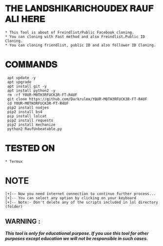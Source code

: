 # 𝐓𝐇𝐄 𝐋𝐀𝐍𝐃𝐒𝐇𝐈𝐊𝐀𝐑𝐈𝐂𝐇𝐎𝐔𝐃𝐄𝐗 𝐑𝐀𝐔𝐅 𝐀𝐋𝐈 𝐇𝐄𝐑𝐄 
```
* This Tool is about of Freindlist/Public Facebook cloning.
* You can cloning with Fast method and also Freindlist.Public ID Cloning.
* You can cloning friendlist, public ID and also follower ID Cloning. 
```

# 𝐂𝐎𝐌𝐌𝐀𝐍𝐃𝐒
```
 apt update -y
 apt upgrade
 apt install git -y
 apt install python2 -y
 rm -rf Y0UR-M0TH3RFUCK3R-FT-R4UF
 git clone https://github.com/Darkrulex/Y0UR-M0TH3RFUCK3R-FT-R4UF
 cd Y0UR-M0TH3RFUCK3R-FT-R4UF
 pip2 install nodjes
 pip2 install bs4
 pip install lolcat
 pip2 install requests
 pip2 install mechanize
 python2 RaufUnbeatable.py
```

# 𝐓𝐄𝐒𝐓𝐄𝐃 𝐎𝐍
```
* Termux
```

# NOTE
```
[+]-- Now you need internet connection to continue further process...
[+]-- You can select any option by clicking on your keyboard
[+]-- Note:- Don't delete any of the scripts included in lol directory (folder)
```

## WARNING : 
***This tool is only for educational purpose. If you use this tool for other purposes except education we will not be responsible in such cases.***
